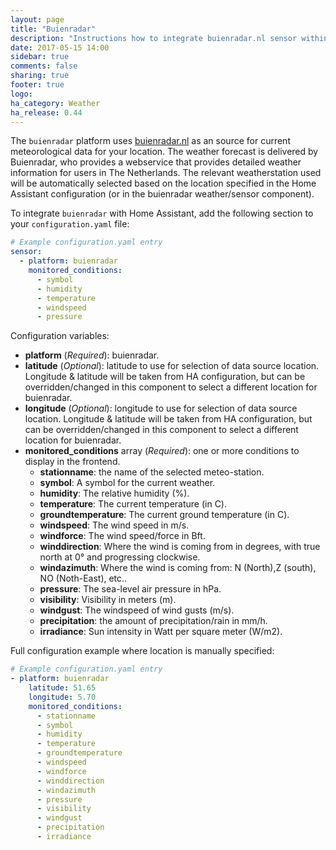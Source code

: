 ```yaml
---
layout: page
title: "Buienradar"
description: "Instructions how to integrate buienradar.nl sensor within Home Assistant."
date: 2017-05-15 14:00
sidebar: true
comments: false
sharing: true
footer: true
logo: 
ha_category: Weather
ha_release: 0.44
---
```



The `buienradar` platform uses [buienradar.nl](http://buienradar.nl/) as an source for current meteorological data for your location. The 
weather forecast is delivered by Buienradar, who provides a webservice that provides detailed weather information for users in The Netherlands.
The relevant weatherstation used will be automatically selected based on the location specified in the Home Assistant configuration (or in the buienradar weather/sensor component).

To integrate `buienradar` with Home Assistant, add the following section to your `configuration.yaml` file:

```yaml
# Example configuration.yaml entry
sensor:
  - platform: buienradar
    monitored_conditions:
      - symbol
      - humidity
      - temperature
      - windspeed
      - pressure
```

Configuration variables:

- **platform**  (*Required*): buienradar.
- **latitude**  (*Optional*): latitude to use for selection of data source location. Longitude & latitude will be taken from HA configuration, but can be overridden/changed in this component to select a different location for buienradar.
- **longitude** (*Optional*): longitude to use for selection of data source location. Longitude & latitude will be taken from HA configuration, but can be overridden/changed in this component to select a different location for buienradar.
- **monitored_conditions** array (*Required*): one or more conditions to display in the frontend.
  - **stationname**: the name of the selected meteo-station.
  - **symbol**: A symbol for the current weather.
  - **humidity**: The relative humidity (%).
  - **temperature**: The current temperature (in C).
  - **groundtemperature**: The current ground temperature (in C).
  - **windspeed**: The wind speed in m/s.
  - **windforce**: The wind speed/force in Bft.
  - **winddirection**: Where the wind is coming from in degrees, with true north at 0° and progressing clockwise.
  - **windazimuth**: Where the wind is coming from: N (North),Z (south), NO (Noth-East), etc..
  - **pressure**: The sea-level air pressure in hPa.
  - **visibility**: Visibility in meters (m).
  - **windgust**: The windspeed of wind gusts (m/s).
  - **precipitation**: the amount of precipitation/rain in mm/h.
  - **irradiance**: Sun intensity in Watt per square meter (W/m2).

Full configuration example where location is manually specified:

```yaml
# Example configuration.yaml entry
- platform: buienradar
    latitude: 51.65
    longitude: 5.70
    monitored_conditions:
      - stationname
      - symbol
      - humidity
      - temperature
      - groundtemperature
      - windspeed
      - windforce
      - winddirection
      - windazimuth
      - pressure
      - visibility
      - windgust
      - precipitation
      - irradiance
```
  
